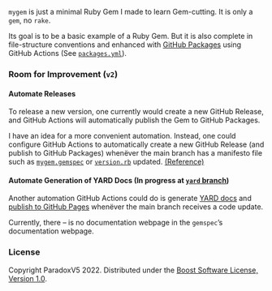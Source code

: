 `mygem` is just a minimal Ruby Gem I made to learn Gem-cutting.
It is only a `gem`, no `rake`.

Its goal is to be a basic example of a Ruby Gem.
But it is also complete in file-structure conventions and enhanced with
[GitHub Packages](https://docs.github.com/en/packages/working-with-a-github-packages-registry/working-with-the-rubygems-registry)
using GitHub Actions (See [`packages.yml`](.github/workflows/packages.yml)).


### Room for Improvement (`v2`)

#### Automate Releases

To release a new version, one currently would create a new GitHub Release,
and GitHub Actions will automatically publish the Gem to GitHub Packages.

I have an idea for a more convenient automation.
Instead, one could configure GitHub Actions to automatically create a new GitHub Release
(and publish to GitHub Packages) whenëver the main branch has a manifesto file such as
[`mygem.gemspec`](mygem.gemspec) or [`version.rb`](lib/mygem/version.rb) updated.
[(Reference)](https://docs.github.com/en/actions/using-workflows/events-that-trigger-workflows#running-your-workflow-only-when-a-push-affects-specific-files)


#### Automate Generation of YARD Docs (In progress at [`yard` branch](/ParadoxV5/mygem/tree/yard))

Another automation GitHub Actions could do is generate [YARD docs](https://yardoc.org/) and
[publish to GitHub Pages](https://github.blog/changelog/2022-07-27-github-pages-custom-github-actions-workflows-beta/)
whenëver the main branch receives a code update.

Currently, there – is no documentation webpage in the `gemspec`’s documentation webpage.


### License

Copyright ParadoxV5 2022. Distributed under the
[Boost Software License, Version 1.0](https://www.boost.org/users/license.html).